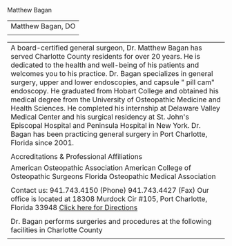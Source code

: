 Matthew Bagan



|  |
| --- |
| Matthew Bagan, DO |
|  |

|  |
| --- |
| A board-certified general surgeon, Dr. Matthew Bagan has served Charlotte County residents for over 20 years. He is dedicated to the health and well-being of his patients and welcomes you to his practice. Dr. Bagan specializes in general surgery, upper and lower endoscopies, and capsule " pill cam" endoscopy. He graduated from Hobart College and obtained his medical degree from the University of Osteopathic Medicine and Health Sciences. He completed his internship at Delaware Valley Medical Center and his surgical residency at St. John's Episcopal Hospital and Peninsula Hospital in New York. Dr. Bagan has been practicing general surgery in Port Charlotte, Florida since 2001. |
|  |
| Accreditations & Professional Affiliations |
| American Osteopathic Association  American College of Osteopathic Surgeons  Florida Osteopathic Medical Association |
|  |
| Contact us: 941.743.4150 (Phone) 941.743.4427 (Fax)    Our office is located at 18308 Murdock Cir #105, Port Charlotte, Florida 33948 [Click here for Directions](https://www.google.com/maps?sca_esv=c453a19cbbb162c9&sxsrf=AHTn8zrR19WbgYyYm5pBwXWfVRBlcbCepw:1738125637780&iflsig=ACkRmUkAAAAAZ5m_VchhN3o1pr1T-MIaGdSXMDHG6Kzi&gs_lp=Egdnd3Mtd2l6IgJkcioCCAAyExAuGIAEGMcBGCcYigUYjgUYrwEyBBAjGCcyExAuGIAEGMcBGCcYigUYjgUYrwEyChAAGIAEGEMYigUyChAAGIAEGEMYigUyChAAGIAEGEMYigUyCBAAGIAEGLEDMhEQLhiABBixAxjRAxiDARjHATIFEAAYgAQyCxAAGIAEGLEDGIMBSLsVUABYrgFwAHgAkAEAmAGBAaAB6wGqAQMwLjK4AQHIAQD4AQGYAgKgAoACwgILEC4YgAQYsQMYgwHCAg4QABiABBixAxiDARiKBcICCxAuGIAEGNEDGMcBmAMAkgcDMC4yoAeCJA&um=1&ie=UTF-8&fb=1&gl=us&sa=X&geocode=KUEeVBHMq9yIMSVC8loNBg3F&daddr=18308+Murdock+Cir+%23105,+Port+Charlotte,+FL+33948) |
|  |
| Dr. Bagan performs surgeries and procedures at the following facilities in Charlotte County |
|  |